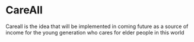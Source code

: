 # CareAll
Careall is the idea that will be implemented in coming future as a source of income for the young generation who cares for elder people in this world
